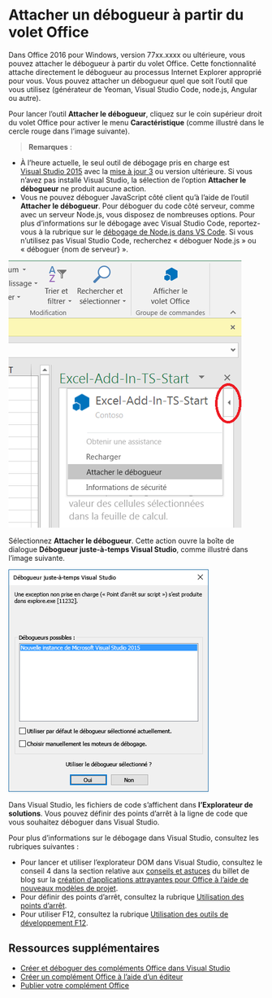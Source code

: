 # <a name="attach-a-debugger-from-the-task-pane"></a>Attacher un débogueur à partir du volet Office

Dans Office 2016 pour Windows, version 77xx.xxxx ou ultérieure, vous pouvez attacher le débogueur à partir du volet Office. Cette fonctionnalité attache directement le débogueur au processus Internet Explorer approprié pour vous. Vous pouvez attacher un débogueur quel que soit l’outil que vous utilisez (générateur de Yeoman, Visual Studio Code, node.js, Angular ou autre). 

Pour lancer l’outil **Attacher le débogueur**, cliquez sur le coin supérieur droit du volet Office pour activer le menu **Caractéristique** (comme illustré dans le cercle rouge dans l’image suivante).   

 >  **Remarques** :  
   - À l’heure actuelle, le seul outil de débogage pris en charge est [Visual Studio 2015](https://www.visualstudio.com/downloads/) avec la [mise à jour 3](https://msdn.microsoft.com/fr-fr/library/mt752379.aspx) ou version ultérieure. Si vous n’avez pas installé Visual Studio, la sélection de l’option **Attacher le débogueur** ne produit aucune action.   
   - Vous ne pouvez déboguer JavaScript côté client qu’à l’aide de l’outil **Attacher le débogueur**. Pour déboguer du code côté serveur, comme avec un serveur Node.js, vous disposez de nombreuses options. Pour plus d’informations sur le débogage avec Visual Studio Code, reportez-vous à la rubrique sur le [débogage de Node.js dans VS Code](https://code.visualstudio.com/docs/nodejs/nodejs-debugging). Si vous n’utilisez pas Visual Studio Code, recherchez « déboguer Node.js » ou « déboguer {nom de serveur} ».

![Capture d’écran du menu Attacher le débogueur](../images/attach-debugger.png)

Sélectionnez **Attacher le débogueur**. Cette action ouvre la boîte de dialogue **Débogueur juste-à-temps Visual Studio**, comme illustré dans l’image suivante. 

![Capture d’écran de la boîte de dialogue Débogueur juste-à-temps Visual Studio](../images/visual-studio-debugger.png)

Dans Visual Studio, les fichiers de code s’affichent dans **l’Explorateur de solutions**.   Vous pouvez définir des points d’arrêt à la ligne de code que vous souhaitez déboguer dans Visual Studio.

Pour plus d’informations sur le débogage dans Visual Studio, consultez les rubriques suivantes :

-   Pour lancer et utiliser l’explorateur DOM dans Visual Studio, consultez le conseil 4 dans la section relative aux [conseils et astuces](https://blogs.msdn.microsoft.com/officeapps/2013/04/16/building-great-looking-apps-for-office-using-the-new-project-templates/#tips_tricks) du billet de blog sur la [création d’applications attrayantes pour Office à l’aide de nouveaux modèles de projet](https://blogs.msdn.microsoft.com/officeapps/2013/04/16/building-great-looking-apps-for-office-using-the-new-project-templates).
-   Pour définir des points d’arrêt, consultez la rubrique [Utilisation des points d’arrêt](https://msdn.microsoft.com/fr-fr/library/5557y8b4.aspx).
-   Pour utiliser F12, consultez la rubrique [Utilisation des outils de développement F12](https://msdn.microsoft.com/fr-fr/library/bg182326(v=vs.85).aspx).

## <a name="additional-resources"></a>Ressources supplémentaires

- [Créer et déboguer des compléments Office dans Visual Studio](../get-started/create-and-debug-office-add-ins-in-visual-studio.md)
- [Créer un complément Office à l’aide d’un éditeur](../get-started/create-an-office-add-in-using-any-editor.md)
- [Publier votre complément Office](../publish/publish.md)
